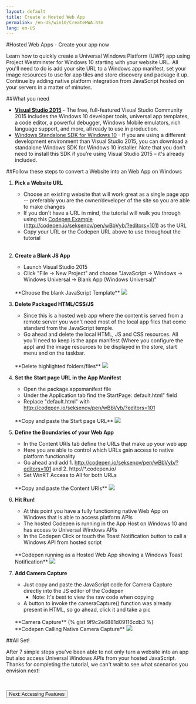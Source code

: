 ```yaml
---
layout: default
title: Create a Hosted Web App
permalink: /en-US/win10/CreateHWA.htm
lang: en-US
---
```


#Hosted Web Apps - Create your app now

Learn how to quickly create a Universal Windows Platform (UWP) app using Project Westminster for Windows 10 starting with your website URL. All you'll need to do is add your site URL to a Windows app manifest, set your image resources to use for app tiles and store discovery and package it up. Continue by adding native platform integration from JavaScript hosted on your servers in a matter of minutes. 

##What you need
  - [**Visual Studio 2015**](https://dev.windows.com/en-us/downloads) - The  free, full-featured Visual Studio Community 2015 includes the Windows 10 developer tools, universal app templates, a code editor, a powerful debugger, Windows Mobile emulators, rich language support, and more, all ready to use in production. 
  - [Windows Standalone SDK for Windows 10](https://dev.windows.com/en-us/downloads/windows-10-sdk) - If you are using a different development environment than Visual Studio 2015, you can download a standalone Windows SDK for Windows 10 installer. Note that you don’t need to install this SDK if you’re using Visual Studio 2015 – it's already included.

##Follow these steps to convert a Website into an Web App on Windows

1. **Pick a Website URL**
	* Choose an existing website that will work great as a single page app -- preferably you are the owner/developer of the site so you are able to make changes
	* If you don't have a URL in mind, the tutorial will walk you through using this [Codepen Example](http://codepen.io/seksenov/pen/wBbVyb/?editors=101) (http://codepen.io/seksenov/pen/wBbVyb/?editors=101) as the URL
	* Copy your URL or the Codepen URL above to use throughout the tutorial

	<br>

2. **Create a Blank JS App**
	* Launch Visual Studio 2015
	* Click "File -> New Project" and choose "JavaScript -> Windows -> Windows Universal -> Blank App (Windows Universal)" 

	<br>
	**Choose the blank JavaScript Template**
	<img src="{{site.baseurl}}/images/CreateHWA/BlankJSTemplate.PNG">

	<br>

3. **Delete Packaged HTML/CSS/JS**
	* Since this is a hosted web app where the content is served from a remote server you won't need most of the local app files that come standard from the JavaScript temple.
	* Go ahead and delete the local HTML, JS and CSS resources. All you'll need to keep is the appx manifest (Where you configure the app) and the image resources to be displayed in the store, start menu and on the taskbar.

	<br>
	**Delete highlighted folders/files**
	<img src="{{site.baseurl}}/images/CreateHWA/DeletePackagedContent.PNG">

	<br>

4. **Set the Start page URL in the App Manifest**
	* Open the package.appxmanifest file
	* Under the Application tab find the StartPage: default.html" field
	* Replace "default.html" with http://codepen.io/seksenov/pen/wBbVyb/?editors=101 

	<br>
	**Copy and paste the Start page URL**
	<img src="{{site.baseurl}}/images/CreateHWA/StartPageScreen.PNG">

	<br>

5. **Define the Boundaries of your Web App**
	* In the Content URIs tab define the URLs that make up your web app
	* Here you are able to control which URLs gain access to native platform functionality
	* Go ahead and add 1. http://codepen.io/seksenov/pen/wBbVyb/?editors=101 and 2. http://*.codepen.io/
	* Set WinRT Access to All for both URLs
	
	<br>
	**Copy and paste the Content URIs**
	<img src="{{site.baseurl}}/images/CreateHWA/ContentURIScreen.PNG">

	<br>
	
6. **Hit Run!** 
	* At this point you have a fully functioning native Web App on Windows that is able to access platform APIs
	* The hosted Codepen is running in the App Host on Windows 10 and has access to Universal Windows APIs
	* In the Codepen Click or touch the Toast Notification button to call a Windows API from hosted script

	<br>
	**Codepen running as a Hosted Web App showing a Windows Toast Notification**
	<img src="{{site.baseurl}}/images/CreateHWA/CodepenToast.PNG">
	<br>

7. **Add Camera Capture** 
	* Just copy and paste the JavaScript code for Camera Capture directly into the JS editor of the Codepen
		* Note: It's best to view the raw code when copying
	* A button to invoke the cameraCapture() function was already present in HTML, so go ahead, click it and take a pic

	<br>
	**Camera Capture**
	{% gist 9f9c2e6881d09116cdb3 %}
	<br>
	**Codepen Calling Native Camera Capture**
	<img src="{{site.baseurl}}/images/CreateHWA/CameraCapture.PNG">
	<br>

##All Set!

After 7 simple steps you've been able to not only turn a website into an app but also access Universal Windows APIs from your hosted JavaScript. Thanks for completing the tutorial, we can't wait to see what scenarios you envision next!

<br>

<a href="{{site.baseurl}}/{{page.lang}}/win10/HWAfeatures.htm"><button class="next">Next: Accessing Features</button></a>

